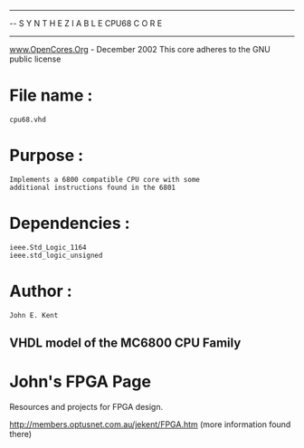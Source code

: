 --                                                                           --
--  S Y N T H E Z I A B L E    CPU68   C O R E
--                                                                           --

  www.OpenCores.Org - December 2002
  This core adheres to the GNU public license  

# File name      : 
	cpu68.vhd

# Purpose        : 
	Implements a 6800 compatible CPU core with some
	additional instructions found in the 6801
                  
# Dependencies   : 
	ieee.Std_Logic_1164
	ieee.std_logic_unsigned

# Author         : 
	John E. Kent     


## VHDL model of the MC6800 CPU Family                             
                                                                        
# John's FPGA Page
Resources and projects for FPGA design.

http://members.optusnet.com.au/jekent/FPGA.htm
(more information found there)